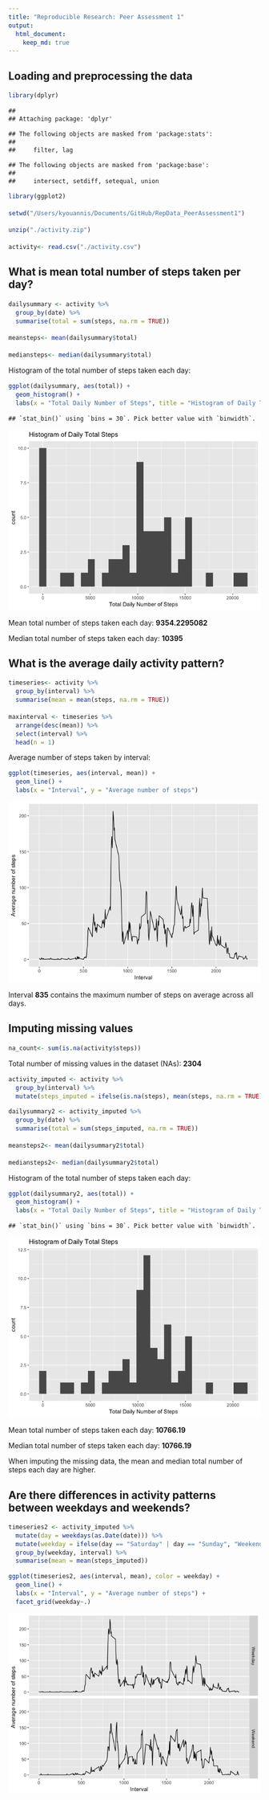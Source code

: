 ```yaml
---
title: "Reproducible Research: Peer Assessment 1"
output: 
  html_document:
    keep_md: true
---
```




## Loading and preprocessing the data


```r
library(dplyr)
```

```
## 
## Attaching package: 'dplyr'
```

```
## The following objects are masked from 'package:stats':
## 
##     filter, lag
```

```
## The following objects are masked from 'package:base':
## 
##     intersect, setdiff, setequal, union
```

```r
library(ggplot2)

setwd("/Users/kyouannis/Documents/GitHub/RepData_PeerAssessment1")

unzip("./activity.zip")

activity<- read.csv("./activity.csv")
```

## What is mean total number of steps taken per day?


```r
dailysummary <- activity %>% 
  group_by(date) %>%
  summarise(total = sum(steps, na.rm = TRUE))

meansteps<- mean(dailysummary$total)

mediansteps<- median(dailysummary$total)
```

Histogram of the total number of steps taken each day:


```r
ggplot(dailysummary, aes(total)) +
  geom_histogram() +
  labs(x = "Total Daily Number of Steps", title = "Histogram of Daily Total Steps")
```

```
## `stat_bin()` using `bins = 30`. Pick better value with `binwidth`.
```

![](PA1_template_files/figure-html/historgram1-1.png)<!-- -->

Mean total number of steps taken each day: __9354.2295082__

Median total number of steps taken each day: __10395__

## What is the average daily activity pattern?


```r
timeseries<- activity %>%
  group_by(interval) %>%
  summarise(mean = mean(steps, na.rm = TRUE))

maxinterval <- timeseries %>% 
  arrange(desc(mean)) %>%
  select(interval) %>%
  head(n = 1)
```

Average number of steps taken by interval:


```r
ggplot(timeseries, aes(interval, mean)) +
  geom_line() +
  labs(x = "Interval", y = "Average number of steps")
```

![](PA1_template_files/figure-html/timeseries_plot-1.png)<!-- -->

Interval __835__ contains the maximum number of steps on average across all days.

## Imputing missing values


```r
na_count<- sum(is.na(activity$steps))
```
Total number of missing values in the dataset (NAs): __2304__


```r
activity_imputed <- activity %>%
  group_by(interval) %>%
  mutate(steps_imputed = ifelse(is.na(steps), mean(steps, na.rm = TRUE), steps))
```


```r
dailysummary2 <- activity_imputed %>% 
  group_by(date) %>%
  summarise(total = sum(steps_imputed, na.rm = TRUE))

meansteps2<- mean(dailysummary2$total)

mediansteps2<- median(dailysummary2$total)
```

Histogram of the total number of steps taken each day:


```r
ggplot(dailysummary2, aes(total)) +
  geom_histogram() +
  labs(x = "Total Daily Number of Steps", title = "Histogram of Daily Total Steps")
```

```
## `stat_bin()` using `bins = 30`. Pick better value with `binwidth`.
```

![](PA1_template_files/figure-html/historgram2-1.png)<!-- -->

Mean total number of steps taken each day: __10766.19__

Median total number of steps taken each day: __10766.19__

When imputing the missing data, the mean and median total number of steps each day are higher.

## Are there differences in activity patterns between weekdays and weekends?


```r
timeseries2 <- activity_imputed %>%
  mutate(day = weekdays(as.Date(date))) %>%
  mutate(weekday = ifelse(day == "Saturday" | day == "Sunday", "Weekend", "Weekday")) %>%
  group_by(weekday, interval) %>%
  summarise(mean = mean(steps_imputed))
```


```r
ggplot(timeseries2, aes(interval, mean), color = weekday) +
  geom_line() +
  labs(x = "Interval", y = "Average number of steps") +
  facet_grid(weekday~.)
```

![](PA1_template_files/figure-html/timeseries_plot2-1.png)<!-- -->

